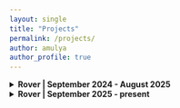 ```yaml
---
layout: single
title: "Projects"
permalink: /projects/
author: amulya
author_profile: true
---
```


<details>
  <summary><strong>Rover | September 2024 - August 2025</strong></summary>
  <p style="font-size: 0.8rem;">
  <br>
    
  <b><u>Project: Carousel </u></b>
  <br><br>
    
  During my first year on UBC Rover... 
  <br><br>
    
  <b>SolidWorks CAD: </b>
  <br>
  (image)
  <br><br>

  <b>Finished Carousel:</b> 
  <br>
    <img src="car3.JPG" 
       alt="carousel image 1" 
       style="width: 100%; max-width: 800px; height: auto; border-radius: 8px;" />
       
  <img src="carousel1.JPG" 
      alt="carousel image 2" 
      style="width: 100%; max-width: 800px; height: auto; border-radius: 8px;" />
  <br><br>

  <b>CIRC 2025</b> 
  <br>

We attended CIRC 2025 this year, which did not include a science task. Instead of attaching Rover Lab to the rover, we showcased our work on an acrylic board to present our team’s first-ever attempt at developing a working model for URC's science task. Looking ahead, we plan to compete at URC 2026, and as this was our team's inaugural effort on the science task, we learned a great deal and are excited to return with a fully integrated Rover Lab.
<br><br>

<img src="rover.lab.2.jpg" 
       alt="CIRC rover lab" 
       style="width: 100%; max-width: 800px; height: auto; border-radius: 8px;" />

<img src="with.rover.JPG" 
       alt="CIRC rover" 
       style="width: 100%; max-width: 800px; height: auto; border-radius: 8px;" />
    
  </p>
</details>

<details>
  <summary><strong>Rover | September 2025 - present  </strong></summary>
  <p style="font-size: 0.8rem;">
  <br>
    
  <b><u>Project: Soil Auger</u></b>
  <br><br>
    
  I am currently working on this project, which focuses on retrieving sufficient soil samples for life-testing on the Rover.
  </p>
</details>

<!-- <details>
  <summary><strong>school project here? (car) </strong></summary>
  <p style="font-size: 0.8rem;">
  explaination here!!
  </p>
</details> -->
